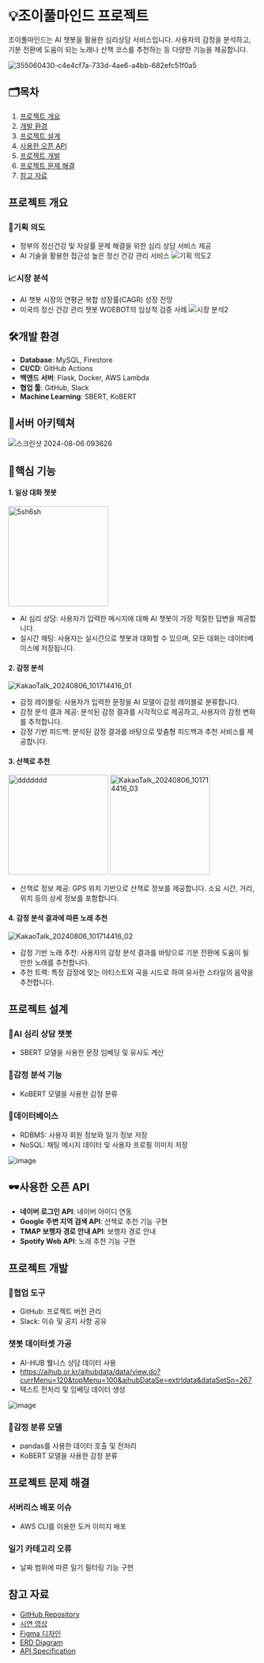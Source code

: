 # 💡조이풀마인드 프로젝트

조이풀마인드는 AI 챗봇을 활용한 심리상담 서비스입니다. 사용자의 감정을 분석하고, 기분 전환에 도움이 되는 노래나 산책 코스를 추천하는 등 다양한 기능을 제공합니다.

![355060430-c4e4cf7a-733d-4ae6-a4bb-682efc51f0a5](https://github.com/user-attachments/assets/96e912e7-f7ef-4d3d-9966-d298850d1d30)


## 🗂목차
1. [프로젝트 개요](#프로젝트-개요)
2. [개발 환경](#개발-환경)
3. [프로젝트 설계](#프로젝트-설계)
4. [사용한 오픈 API](#사용한-오픈-API)
5. [프로젝트 개발](#프로젝트-개발)
6. [프로젝트 문제 해결](#프로젝트-문제-해결)
7. [참고 자료](#참고-자료)

## 프로젝트 개요
### 🔔기획 의도
- 정부의 정신건강 및 자살률 문제 해결을 위한 심리 상담 서비스 제공
- AI 기술을 활용한 접근성 높은 정신 건강 관리 서비스
![기획 의도2](https://github.com/user-attachments/assets/ec73dcff-572b-4fd1-83a5-bd441e594450)



### 📈시장 분석
- AI 챗봇 시장의 연평균 복합 성장률(CAGR) 성장 전망
- 미국의 정신 건강 관리 챗봇 WOEBOT의 임상적 검증 사례
![시장 분석2](https://github.com/user-attachments/assets/623fa64d-b882-4087-b6ea-ab244e504d3c)



## 🛠️개발 환경
- **Database**: MySQL, Firestore
- **CI/CD**: GitHub Actions
- **백엔드 서버**: Flask, Docker, AWS Lambda
- **협업 툴**: GitHub, Slack
- **Machine Learning**: SBERT, KoBERT

## 🚩서버 아키텍쳐

![스크린샷 2024-08-06 093626](https://github.com/user-attachments/assets/44d7e9e5-8294-4231-a306-6e51c6eec651)


## 📌핵심 기능
#### 1. 일상 대화 챗봇
<img width="202" alt="5sh6sh" src="https://github.com/user-attachments/assets/f1584b7a-a36a-44c2-92b2-668970fa2325">

- AI 심리 상담: 사용자가 입력한 메시지에 대해 AI 챗봇이 가장 적절한 답변을 제공합니다.
- 실시간 채팅: 사용자는 실시간으로 챗봇과 대화할 수 있으며, 모든 대화는 데이터베이스에 저장됩니다.

#### 2. 감정 분석
![KakaoTalk_20240806_101714416_01](https://github.com/user-attachments/assets/9af6dc4b-001d-429c-8033-56f160fc3d2b)

- 감정 레이블링: 사용자가 입력한 문장을 AI 모델이 감정 레이블로 분류합니다.
- 감정 분석 결과 제공: 분석된 감정 결과를 시각적으로 제공하고, 사용자의 감정 변화를 추적합니다.
- 감정 기반 피드백: 분석된 감정 결과를 바탕으로 맞춤형 피드백과 추천 서비스를 제공합니다.

#### 3. 산책로 추천
<img width="202" alt="ddddddd" src="https://github.com/user-attachments/assets/f600367f-be65-4c3a-a31c-131c2516c746"> <img width="202" alt="KakaoTalk_20240806_101714416_03" src="https://github.com/user-attachments/assets/8fd30188-a1ed-438f-9e6c-b35afeac1d90"> 

- 산책로 정보 제공: GPS 위치 기반으로 산책로 정보를 제공합니다. 소요 시간, 거리, 위치 등의 상세 정보를 포함합니다.

#### 4. 감정 분석 결과에 따른 노래 추천
![KakaoTalk_20240806_101714416_02](https://github.com/user-attachments/assets/897584f7-0077-47eb-a2e0-bd84807348d9)

- 감정 기반 노래 추천: 사용자의 감정 분석 결과를 바탕으로 기분 전환에 도움이 될 만한 노래를 추천합니다.
- 추천 트랙: 특정 감정에 맞는 아티스트와 곡을 시드로 하여 유사한 스타일의 음악을 추천합니다.


## 프로젝트 설계
### 🤖AI 심리 상담 챗봇
- SBERT 모델을 사용한 문장 임베딩 및 유사도 계산

### 🔎감정 분석 기능
- KoBERT 모델을 사용한 감정 분류

### 📌데이터베이스
- RDBMS: 사용자 회원 정보와 일기 정보 저장
- NoSQL: 채팅 메시지 데이터 및 사용자 프로필 이미지 저장

![image](https://github.com/user-attachments/assets/4d792c28-8794-4a1c-a035-82c1bd005bbc)


## 🕶사용한 오픈 API
- **네이버 로그인 API**: 네이버 아이디 연동
- **Google 주변 지역 검색 API**: 산책로 추천 기능 구현
- **TMAP 보행자 경로 안내 API**: 보행자 경로 안내
- **Spotify Web API**: 노래 추천 기능 구현

## 프로젝트 개발
### 🤗협업 도구
- GitHub: 프로젝트 버전 관리
- Slack: 이슈 및 공지 사항 공유

### 챗봇 데이터셋 가공
- AI-HUB 웰니스 상담 데이터 사용
- https://aihub.or.kr/aihubdata/data/view.do?currMenu=120&topMenu=100&aihubDataSe=extrldata&dataSetSn=267
- 텍스트 전처리 및 임베딩 데이터 생성

  
![image](https://github.com/user-attachments/assets/1e54ab0e-7c36-4788-96ed-429efdcf5a7e)


### 🤖감정 분류 모델
- pandas를 사용한 데이터 호출 및 전처리
- KoBERT 모델을 사용한 감정 분류

## 프로젝트 문제 해결
### 서버리스 배포 이슈
- AWS CLI를 이용한 도커 이미지 배포

### 일기 카테고리 오류
- 날짜 범위에 따른 일기 필터링 기능 구현

## 참고 자료
- [GitHub Repository](https://github.com/GoEnding/joyfulmind-android)
- [시연 영상](https://www.youtube.com/watch?v=LqMbSQpaxGA)
- [Figma 디자인](https://www.figma.com/design/WSZV6yOy6JAbywovAEw5yk/yhPJ?node-id=0-1&t=baVEw9J1hHSVU6A8-0)
- [ERD Diagram](https://dbdiagram.io/d/6684a0bd9939893daee0eec9)
- [API Specification](https://documenter.getpostman.com/view/35043994/2sA3e5d81u)


